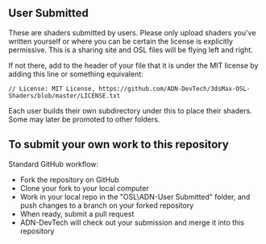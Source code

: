 ## User Submitted

These are shaders submitted by users. Please only upload shaders you've written yourself
or where you can be certain the license is explicitly permissive. This is a sharing site
and OSL files will be flying left and right.

If not there, add to the header of your file that it is under the MIT license by adding 
this line or something equivalent:

    // License: MIT License, https://github.com/ADN-DevTech/3dsMax-OSL-Shaders/blob/master/LICENSE.txt

Each user builds their own subdirectory under this to place their shaders. Some may later
be promoted to other folders.

## To submit your own work to this repository

Standard GitHub workflow: 

* Fork the repository on GitHub
* Clone your fork to your local computer
* Work in your local repo in the "OSL\ADN-User Submitted" folder, and push changes to a branch on your forked repository
* When ready, submit a pull request
* ADN-DevTech will check out your submission and merge it into this repository